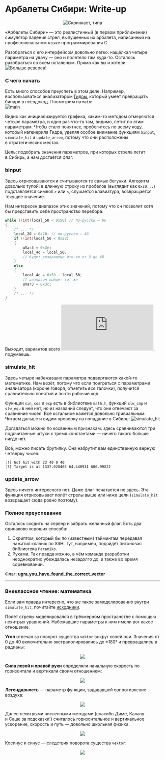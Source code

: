 # Арбалеты Сибири: Write-up

<p align="center"><img alt="Скринкаст, типа" src="https://k60.in/arb.gif"></p>

«Арбалеты Сибири» — это реалистичный (в первом приближении) симулятор падения стрел, выпущенных их арбалета, написанный                 на профессиональном языке программирования C.

Разобраться с его интерфейсом довольно легко: нащёлкал четыре параметра на удачу — оно и полетело там куда-то. Осталось разобраться со всем остальным. Прямо как вы и хотели:
![Больше реверса!](https://k60.in/more-reverse.png)


### С чего начать

Есть много способов преуспеть в этом деле. Например, воспользоваться анализатором [Гидры](https://ghidra-sre.org/), который умеет       превращать бинари в псевдокод. Посмотрим на `main`:  
![main](https://k60.in/dmain.png)

Видно как инициализируется графика, каким-то методом отмеряются четыре параметра, и один раз что-то там, видимо, летит по этим параметрам. Чтобы стало понятнее, пробегитесь по всему коду, который нагенерила Гидра, уделяя особое внимание функциям `binput`, `simulate_hit` и `update_arrow`, потому что они расположены в стратегических местах.

Цель: подобрать значения параметров, при которых стрела летит в Сибирь, а нам достаётся флаг.


### binput
Здесь отрисовываются и считываются те самые бегунки. Алгоритм довольно тупой: в длинную строку из пробелов (выглядит как `0x20...`) подставляется символ `>` или `<`, слушается клавиатура, возвращается текущее значение.

Нам интересен диапазон этих значений, потому что он позволит хотя бы представить себе пространство перебора:
```C
while ((int)local_50 < 0x50) // по-русски — 80
{
    /* ... */
    local_20 = 0x20; // по-русски — 40
    if ((int)local_50 < 0x28)
    {
        uVar3 = 0x3e;
        local_4c = local_50;
        // будет возвращено что-то от 0 до 40
    }
    else
    {
        local_4c = 0x50 - local_50;
        // диапазон выйдет тот же
        uVar3 = 0x3c;
    }
    /* ... */
}
```
Выходит, вариантов всего ![40^4 = 2560000](https://latex.codecogs.com/gif.latex?%5Csmall%2040%5E%7B4%7D%20%3D%202%5Cthinspace560%5Cthinspace000), подумаешь.


### simulate_hit
Здесь четыре набежавших параметра подвергаются какой-то математике. Нам везёт, потому что если поиграться с параметрами анализатора (короче говоря, отметить *все* галочки), получится сравнительно понятый и почти рабочий код.

Фукнции `sin`, `cos` и `exp` есть в библиотеке `math.h`, функций `slw_cmp` и `slw_equ` в ней нет, но из названий следует, что они отвечают за сравнение чисел. Всё остальное кажется довольно тривиальным. Читаем дальше и видим проверку на попадание в Сибирь:
![simulate_hit](https://k60.in/slw_equ.png)  

Догадаться можно по косвенным признакам: здесь сравниваются три подсчитанные штуки с тремя константами — ничего такого больше нигде нет.

Всё, можно писать брутилку. Она набрутит вам единственную верную четвёрку чисел:
```
[!] Got hit with 23 40 0 40
[!] Target is at 1337.028465 64.440931 606.99822
```

### update_arrow
Здесь ничего интересного нет. Даже флаг печатается не здесь. Эта функция отрисовывает полёт стрелы выше или ниже цели (`simulate_hit` возвращает сюда ровно поэтому).


### Полное преуспевание
Осталось сходить на сервер и забрать желанный флаг. Есть два одинаково хороших способа:

1. Скриптом, который бы по (известным) таймингам передавал нажатия клавиш по SSH. Тут, например, подойдёт питоновая библиотека `Paramiko`.
2. Руками. Так правда можно, в чём команда разработки неоднократно убеждалась незадолго до, а также во время соревнований.

Флаг: **ugra\_you\_have\_found\_the\_correct\_vector**

---

### Внеклассное чтение: математика
Если вам правда интересно, что же такое замоделированно внутри `simulate_hit`, почитайте [исходники](bow.c).

Полёт стрелы моделировался в трёхмерном пространстве с помощью нехитрых уравнений. Набежавшие параметры к ним имели вот какое отношение.

**Угол** отвечал за поворот существа `vektor` вокруг своей оси. Значения от 0 до 40 включительно экстраполировались до ±180° и превращались в радианы:
<p align="center"><img src="https://latex.codecogs.com/gif.latex?a%3d%5Cfrac%7B9%5Cpi%28ang%20-%2020%29%7D%7B180%7D"></p>
  
**Сила левой и правой руки** определяли начальную скорость по горизонтали и вертикали своим отношением:<p align="center"><img src="https://latex.codecogs.com/gif.latex?v_%7B0%7D%3d%5Cbegin%7Bpmatrix%7D%20%5Cfrac%7B13.37L%7D%7B2R&plus;1%7D%5C%5C%5B.5em%5D%20%5Cfrac%7B1.337L%7D%7B2R&plus;1%7D%5C%5C%20%5Cend%7Bpmatrix%7D"></p>
  
**Легендарность** — параметр функции, задававшей сопротивление воздуха:
<p align="center"><img src="https://latex.codecogs.com/gif.latex?k%3d%5Cexp%20%5Cleft%20%28%20log%280.75%29%20-%200.1%5Ccdot%5Cmathrm%7Blegendarity%7D%20%5Cright%20%29%20&plus;%200.25"></p>

Далее нехитрыми численными методами (спасибо Диме, Калану и Саше за подсказки!) считалось горизонтальное и вертикальное ускорение, скорость и путь — довольно школьная физика:
<p align="center"><img src="https://latex.codecogs.com/gif.latex?%5Cbegin%7Balign*%7D%20%5Coverrightarrow%7Ba_n%7D%20%26%3D%20-k%5Coverrightarrow%7Bv_n%7D-%5Coverrightarrow%7BG%7D%20%5C%5C%5B0.75em%5D%20%5Coverrightarrow%7Bv_%7Bn&plus;1%7D%7D%20%26%3D%20v_n%20&plus;%20%5Coverrightarrow%7Ba_n%7D%20%5Ccdot%20dt%5C%5C%5B0.75em%5D%20%5Coverrightarrow%7BS_%7Bn&plus;1%7D%7D%20%26%3D%20S_n%20&plus;%20%5Coverrightarrow%7Bv_n%7D%20%5Ccdot%20dt%5C%5C%5B0.75em%5D%20%5Cbegin%7Bpmatrix%7Dx_n%5C%5Cy_n%5C%5Cz_n%5Cend%7Bpmatrix%7D%20%26%3D%20%5Cbegin%7Bpmatrix%7D%20%5Coverrightarrow%7BS%7D%20%5Ccdot%20%5Ccos%5Ctheta%5C%5C%20%5Coverrightarrow%7BS%7D%5C%5C%20%5Coverrightarrow%7BS%7D%20%5Ccdot%20%5Csin%5Ctheta%5C%5C%20%5Cend%7Bpmatrix%7D%20%5Cend%7Balign*%7D"><br></p>

Косинус и синус — следствия поворота существа `vektor`:
<p align="center"><img src="https://k60.in/vektor-3d.png"></p>
